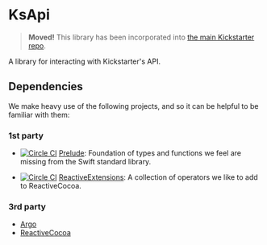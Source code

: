 # KsApi

> **Moved!** This library has been incorporated into [the main Kickstarter repo](https://github.com/kickstarter/ios-oss).

A library for interacting with Kickstarter's API.

## Dependencies

We make heavy use of the following projects, and so it can be helpful to be familiar with them:

### 1st party

* [![Circle CI](https://circleci.com/gh/kickstarter/Kickstarter-Prelude.svg?style=svg)](https://circleci.com/gh/kickstarter/Kickstarter-Prelude)
[Prelude](https://github.com/kickstarter/Kickstarter-Prelude): Foundation of
types and functions we feel are missing from the Swift standard library.

* [![Circle CI](https://circleci.com/gh/kickstarter/Kickstarter-ReactiveExtensions.svg?style=svg&)](https://circleci.com/gh/kickstarter/Kickstarter-ReactiveExtensions)
[ReactiveExtensions](https://github.com/kickstarter/Kickstarter-ReactiveExtensions):
A collection of operators we like to add to ReactiveCocoa.

### 3rd party

* [Argo](https://github.com/thoughtbot/Argo)
* [ReactiveCocoa](https://github.com/ReactiveCocoa/ReactiveCocoa)
